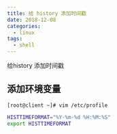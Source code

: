 ```yaml
---
title: 给 history 添加时间戳
date: 2018-12-08
categories:
  - linux
tags:
  - shell
---
```


给history 添加时间戳
<!-- more -->

## 添加环境变量
```
[root@client ~]# vim /etc/profile
```
```bash
HISTTIMEFORMAT="%Y-%m-%d %H:%M:%S"
export HISTTIMEFORMAT
```
